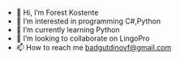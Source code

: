 - 👋 Hi, I’m Forest Kostente
- 👀 I’m interested in programming C#,Python
- 🌱 I’m currently learning Python
- 💞️ I’m looking to collaborate on LingoPro
- 📫 How to reach me badgutdinovf@gmail.com

<!---
Forest0528/Forest0528 is a ✨ special ✨ repository because its `README.md` (this file) appears on your GitHub profile.
You can click the Preview link to take a look at your changes.
--->
